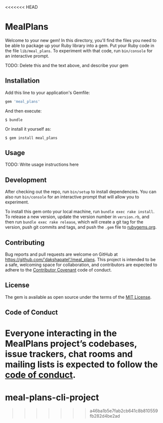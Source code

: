 <<<<<<< HEAD
# MealPlans

Welcome to your new gem! In this directory, you'll find the files you need to be able to package up your Ruby library into a gem. Put your Ruby code in the file `lib/meal_plans`. To experiment with that code, run `bin/console` for an interactive prompt.

TODO: Delete this and the text above, and describe your gem

## Installation

Add this line to your application's Gemfile:

```ruby
gem 'meal_plans'
```

And then execute:

    $ bundle

Or install it yourself as:

    $ gem install meal_plans

## Usage

TODO: Write usage instructions here

## Development

After checking out the repo, run `bin/setup` to install dependencies. You can also run `bin/console` for an interactive prompt that will allow you to experiment.

To install this gem onto your local machine, run `bundle exec rake install`. To release a new version, update the version number in `version.rb`, and then run `bundle exec rake release`, which will create a git tag for the version, push git commits and tags, and push the `.gem` file to [rubygems.org](https://rubygems.org).

## Contributing

Bug reports and pull requests are welcome on GitHub at https://github.com/'dakshapatel'/meal_plans. This project is intended to be a safe, welcoming space for collaboration, and contributors are expected to adhere to the [Contributor Covenant](http://contributor-covenant.org) code of conduct.

## License

The gem is available as open source under the terms of the [MIT License](https://opensource.org/licenses/MIT).

## Code of Conduct

Everyone interacting in the MealPlans project’s codebases, issue trackers, chat rooms and mailing lists is expected to follow the [code of conduct](https://github.com/'dakshapatel'/meal_plans/blob/master/CODE_OF_CONDUCT.md).
=======
# meal-plans-cli-project
>>>>>>> a46ba1b5e7fab2cb641c8b810559fb282d4be2ad
